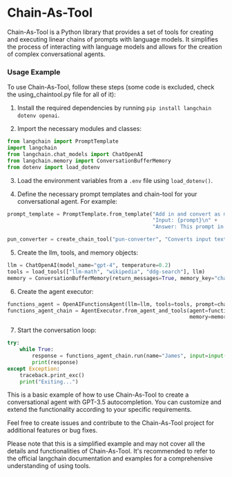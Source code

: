 # Chain-As-Tool

Chain-As-Tool is a Python library that provides a set of tools for creating and executing linear chains of prompts with language models. It simplifies the process of interacting with language models and allows for the creation of complex conversational agents.

### Usage Example

To use Chain-As-Tool, follow these steps (some code is excluded, check the using_chaintool.py file for all of it):

1. Install the required dependencies by running `pip install langchain dotenv openai`.

2. Import the necessary modules and classes:

```python
from langchain import PromptTemplate
import langchain
from langchain.chat_models import ChatOpenAI
from langchain.memory import ConversationBufferMemory
from dotenv import load_dotenv
```

3. Load the environment variables from a `.env` file using `load_dotenv()`.

4. Define the necessary prompt templates and chain-tool for your conversational agent. For example:

```python
prompt_template = PromptTemplate.from_template("Add in and convert as much of the input into puns as you can.\n" +
                                               "Input: {prompt}\n" +
                                               "Answer: This prompt in pun talk is: ")

pun_converter = create_chain_tool("pun-converter", "Converts input text to puns", prompt_template)
```

5. Create the llm, tools, and memory objects:

```python
llm = ChatOpenAI(model_name="gpt-4", temperature=0.2)
tools = load_tools(["llm-math", "wikipedia", "ddg-search"], llm)
memory = ConversationBufferMemory(return_messages=True, memory_key="chat_history", input_key="input")
```

6. Create the agent executor:

```python
functions_agent = OpenAIFunctionsAgent(llm=llm, tools=tools, prompt=chat_prompt)
functions_agent_chain = AgentExecutor.from_agent_and_tools(agent=functions_agent, tools=tools,
                                                           memory=memory, handle_parsing_errors=True)
```

7. Start the conversation loop:

```python
try:
    while True:
        response = functions_agent_chain.run(name="James", input=input("Enter input: "))
        print(response)
except Exception:
    traceback.print_exc()
    print("Exiting...")
```

This is a basic example of how to use Chain-As-Tool to create a conversational agent with GPT-3.5 autocompletion. You can customize and extend the functionality according to your specific requirements.

Feel free to create issues and contribute to the Chain-As-Tool project for additional features or bug fixes.

Please note that this is a simplified example and may not cover all the details and functionalities of Chain-As-Tool. It's recommended to refer to the official langchain documentation and examples for a comprehensive understanding of using tools.
